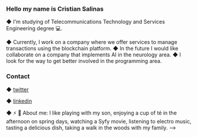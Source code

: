 ### Hello my name is Cristian Salinas 
◆ I'm studying of Telecommunications Technology and Services Engineering degree 💻.
<!--
![](https://github.com/CrisOUC/Captura de pantalla 2022-11-03 a las 23.04.47.png)
**CrisUOC/CrisUOC** is a ✨ _special_ ✨ repository because its `README.md` (this file) appears on your GitHub profile.-->
◆ Currently, I work on a company where we offer services to manage transactions using the blockchain platform.
◆ In the future I would like collaborate on a company that implements AI in the neurology area.
◆ I look for the way to get better involved in the programming area.
### Contact
◆ [twitter](https://twitter.com/scris15)

◆ [linkedin](https://www.linkedin.com/feed/)

◆ ⚡ 💬 About me: I like playing with my son, enjoying a cup of té in the afternoon on spring days, watching a Syfy movie, listening to electro music, tasting a delicious dish, taking a walk in the woods with my family.
-->
